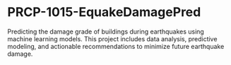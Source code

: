 # PRCP-1015-EquakeDamagePred
Predicting the damage grade of buildings during earthquakes using machine learning models. This project includes data analysis, predictive modeling, and actionable recommendations to minimize future earthquake damage.
